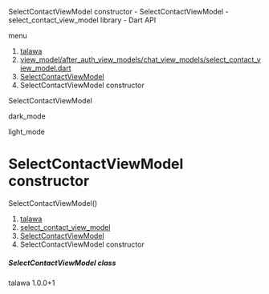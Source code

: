 




SelectContactViewModel constructor - SelectContactViewModel - select\_contact\_view\_model library - Dart API







menu

1. [talawa](../../index.html)
2. [view\_model/after\_auth\_view\_models/chat\_view\_models/select\_contact\_view\_model.dart](../../file-___home_harshil_Desktop_open-source_palisadoes_talawa_lib_view_model_after_auth_view_models_chat_view_models_select_contact_view_model/)
3. [SelectContactViewModel](../../file-___home_harshil_Desktop_open-source_palisadoes_talawa_lib_view_model_after_auth_view_models_chat_view_models_select_contact_view_model/SelectContactViewModel-class.html)
4. SelectContactViewModel constructor

SelectContactViewModel


dark\_mode

light\_mode




# SelectContactViewModel constructor


SelectContactViewModel()

 


1. [talawa](../../index.html)
2. [select\_contact\_view\_model](../../file-___home_harshil_Desktop_open-source_palisadoes_talawa_lib_view_model_after_auth_view_models_chat_view_models_select_contact_view_model/)
3. [SelectContactViewModel](../../file-___home_harshil_Desktop_open-source_palisadoes_talawa_lib_view_model_after_auth_view_models_chat_view_models_select_contact_view_model/SelectContactViewModel-class.html)
4. SelectContactViewModel constructor

##### SelectContactViewModel class





talawa
1.0.0+1






